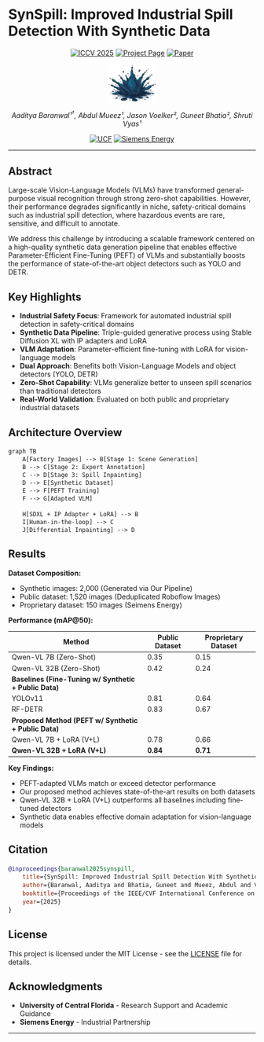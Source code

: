# SynSpill: Improved Industrial Spill Detection With Synthetic Data

<div align="center">

  [![ICCV 2025](https://img.shields.io/badge/ICCV-2025-blue.svg)](https://iccv.thecvf.com/Conferences/2025)
  [![Project Page](https://img.shields.io/badge/Project-Page-green.svg)](https://syn-spill.vercel.app/)
  [![Paper](https://img.shields.io/badge/Paper-PDF-red.svg)](#)
</div>

<div align="center">

  <img src="project/figs/spill-logo.png" alt="SynSpill Logo" width="100">
  
  *Aaditya Baranwal¹<sup>&dagger;</sup>, Abdul Mueez¹, Jason Voelker², Guneet Bhatia², Shruti Vyas¹*

  [![UCF](https://img.shields.io/badge/¹UCF-University_of_Central_Florida-black?style=flat&labelColor=FFD700)](https://www.ucf.edu/)
  [![Siemens Energy](https://img.shields.io/badge/²Siemens-Energy-6A0DAD?style=flat&labelColor=white)](https://www.siemens-energy.com/)

</div>

---

## Abstract

Large-scale Vision-Language Models (VLMs) have transformed general-purpose visual recognition through strong zero-shot capabilities. However, their performance degrades significantly in niche, safety-critical domains such as industrial spill detection, where hazardous events are rare, sensitive, and difficult to annotate.

We address this challenge by introducing a scalable framework centered on a high-quality synthetic data generation pipeline that enables effective Parameter-Efficient Fine-Tuning (PEFT) of VLMs and substantially boosts the performance of state-of-the-art object detectors such as YOLO and DETR.

## Key Highlights

- **Industrial Safety Focus**: Framework for automated industrial spill detection in safety-critical domains
- **Synthetic Data Pipeline**: Triple-guided generative process using Stable Diffusion XL with IP adapters and LoRA
- **VLM Adaptation**: Parameter-efficient fine-tuning with LoRA for vision-language models  
- **Dual Approach**: Benefits both Vision-Language Models and object detectors (YOLO, DETR)
- **Zero-Shot Capability**: VLMs generalize better to unseen spill scenarios than traditional detectors
- **Real-World Validation**: Evaluated on both public and proprietary industrial datasets

## Architecture Overview

```mermaid
graph TB
    A[Factory Images] --> B[Stage 1: Scene Generation]
    B --> C[Stage 2: Expert Annotation]
    C --> D[Stage 3: Spill Inpainting]
    D --> E[Synthetic Dataset]
    E --> F[PEFT Training]
    F --> G[Adapted VLM]
    
    H[SDXL + IP Adapter + LoRA] --> B
    I[Human-in-the-loop] --> C
    J[Differential Inpainting] --> D
```

## Results

**Dataset Composition:**

- Synthetic images: 2,000 (Generated via Our Pipeline)
- Public dataset: 1,520 images (Deduplicated Roboflow Images)
- Proprietary dataset: 150 images  (Seimens Energy)

**Performance (mAP@50):**

| Method | Public Dataset | Proprietary Dataset |
|--------|----------------|-------------------|
| Qwen-VL 7B (Zero-Shot) | 0.35 | 0.15 |
| Qwen-VL 32B (Zero-Shot) | 0.42 | 0.24 |
| **Baselines (Fine-Tuning w/ Synthetic + Public Data)** |  |  |
| YOLOv11 | 0.81 | 0.64 |
| RF-DETR | 0.83 | 0.67 |
| **Proposed Method (PEFT w/ Synthetic + Public Data)** |  |  |
| Qwen-VL 7B + LoRA (V+L) | 0.78 | 0.66 |
| **Qwen-VL 32B + LoRA (V+L)** | **0.84** | **0.71** |

**Key Findings:**

- PEFT-adapted VLMs match or exceed detector performance
- Our proposed method achieves state-of-the-art results on both datasets
- Qwen-VL 32B + LoRA (V+L) outperforms all baselines including fine-tuned detectors
- Synthetic data enables effective domain adaptation for vision-language models

## Citation

```bibtex
@inproceedings{baranwal2025synspill,
    title={SynSpill: Improved Industrial Spill Detection With Synthetic Data},
    author={Baranwal, Aaditya and Bhatia, Guneet and Mueez, Abdul and Voelker, Jason and Vyas, Shruti},
    booktitle={Proceedings of the IEEE/CVF International Conference on Computer Vision},
    year={2025}
}
```

## License

This project is licensed under the MIT License - see the [LICENSE](LICENSE) file for details.

## Acknowledgments

- **University of Central Florida** - Research Support and Academic Guidance
- **Siemens Energy** - Industrial Partnership

---
